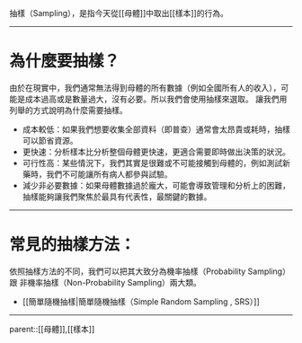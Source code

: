 抽樣（Sampling），是指今天從[[母體]]中取出[[樣本]]的行為。

- - -
# 為什麼要抽樣？
由於在現實中，我們通常無法得到母體的所有數據（例如全國所有人的收入），可能是成本過高或是數量過大，沒有必要。所以我們會使用抽樣來選取。
讓我們用列舉的方式說明為什麼需要抽樣。
- 成本較低：如果我們想要收集全部資料（即普查）通常會太昂貴或耗時，抽樣可以節省資源。
- 更快速：分析樣本比分析整個母體更快速，更適合需要即時做出決策的狀況。
- 可行性高：某些情況下，我們其實是很難或不可能接觸到母體的，例如測試新藥時，我們不可能讓所有病人都參與試驗。
- 減少非必要數據：如果母體數據過於龐大，可能會導致管理和分析上的困難，抽樣能夠讓我們聚焦於最具有代表性，最關鍵的數據。
- - -
# 常見的抽樣方法：
依照抽樣方法的不同，我們可以把其大致分為機率抽樣（Probability Sampling）跟 非機率抽樣（Non-Probability Sampling）兩大類。
- [[簡單隨機抽樣|簡單隨機抽樣（Simple Random Sampling , SRS）]]
- - -
parent::[[母體]],[[樣本]]